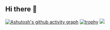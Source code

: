 ## Hi there 👋

[![Ashutosh's github activity graph](https://github-readme-activity-graph.vercel.app/graph?username=if-else-master&bg_color=fff9d1&color=ff0000&line=ff6600&point=000000&area=true&hide_border=true)](https://github.com/ashutosh00710/github-readme-activity-graph)
[![trophy](https://github-profile-trophy.vercel.app/?username=ryo-ma&theme=onedark)](https://github.com/ryo-ma/github-profile-trophy)
![](https://raw.githubusercontent.com/jyhsu2000/jyhsu2000/output/github-contribution-grid-snake.svg)

<!--
**if-else-master/if-else-master** is a ✨ _special_ ✨ repository because its `README.md` (this file) appears on your GitHub profile.

Here are some ideas to get you started:

- 🔭 I’m currently working on ...
- 🌱 I’m currently learning ...
- 👯 I’m looking to collaborate on ...
- 🤔 I’m looking for help with ...
- 💬 Ask me about ...
- 📫 How to reach me: ...
- 😄 Pronouns: ...
- ⚡ Fun fact: ...
-->

